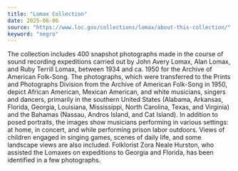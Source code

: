 ```yaml
---
title: "Lomax Collection"
date: 2025-06-06
source: "https://www.loc.gov/collections/lomax/about-this-collection/"
keyword: "negro"
---
```


The collection includes 400 snapshot photographs made in the course of sound recording expeditions carried out by John Avery Lomax, Alan Lomax, and Ruby Terrill Lomax, between 1934 and ca. 1950 for the Archive of American Folk-Song. The photographs, which were transferred to the Prints and Photographs Division from the Archive of American Folk-Song in 1950, depict African American, Mexican American, and white musicians, singers and dancers, primarily in the southern United States (Alabama, Arkansas, Florida, Georgia, Louisiana, Mississippi, North Carolina, Texas, and Virginia) and the Bahamas (Nassau, Andros Island, and Cat Island). In addition to posed portraits, the images show musicians performing in various settings: at home, in concert, and while performing prison labor outdoors. Views of children engaged in singing games, scenes of daily life, and some landscape views are also included. Folklorist Zora Neale Hurston, who assisted the Lomaxes on expeditions to Georgia and Florida, has been identified in a few photographs.


